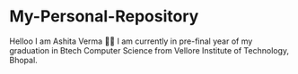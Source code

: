 # My-Personal-Repository

Helloo I am Ashita Verma :wave::smile:
I am currently in pre-final year of my graduation in Btech Computer Science from Vellore Institute of Technology, Bhopal.

